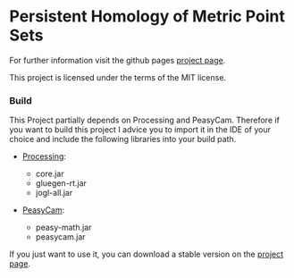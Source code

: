 # Persistent Homology of Metric Point Sets
For further information visit the github pages [project page](https://jmaerte.github.io/persistent-homology/).

This project is licensed under the terms of the MIT license.

### Build

This Project partially depends on Processing and PeasyCam.
Therefore if you want to build this project I advice you to import it in the IDE of your choice and include the following libraries into your build path.

- [Processing](https://processing.org/):

  - core.jar
  - gluegen-rt.jar
  - jogl-all.jar

- [PeasyCam](http://mrfeinberg.com/peasycam/):

  - peasy-math.jar
  - peasycam.jar

  

If you just want to use it, you can download a stable version on the [project page](https://jmaerte.github.io/persistent-homology/).
